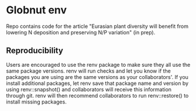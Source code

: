 # Globnut env
Repo contains code for the article "Eurasian plant diversity will benefit from lowering N deposition and preserving N/P variation" (in prep).

## Reproducibility
Users are encouraged to use the renv package to make sure they all use the same package versions.
renv will run checks and let you know if the packages you are using are the same versions as your collaborators'. If you install additional packages, let renv save that package name and version by using renv::snapshot() and collaborators will receive this information through git. renv will then recommend collaborators to run renv::restore() to install missing packages.

